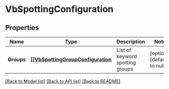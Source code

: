 # VbSpottingConfiguration

## Properties
Name | Type | Description | Notes
------------ | ------------- | ------------- | -------------
**Groups** | [**[]VbSpottingGroupConfiguration**](VbSpottingGroupConfiguration.md) | List of keyword spotting groups | [optional] [default to null]

[[Back to Model list]](../README.md#documentation-for-models) [[Back to API list]](../README.md#documentation-for-api-endpoints) [[Back to README]](../README.md)


